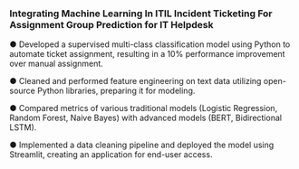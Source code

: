 ### Integrating Machine Learning In ITIL Incident Ticketing For Assignment Group Prediction for IT Helpdesk	

●	Developed a supervised multi-class classification model using Python to automate ticket assignment, resulting in a 10% performance improvement over manual assignment.

●	Cleaned and performed feature engineering on text data utilizing open-source Python libraries, preparing it for modeling.

●	Compared metrics of various traditional models (Logistic Regression, Random Forest, Naive Bayes) with advanced models (BERT, Bidirectional LSTM).

●	Implemented a data cleaning pipeline and deployed the model using Streamlit, creating an application for end-user access.
